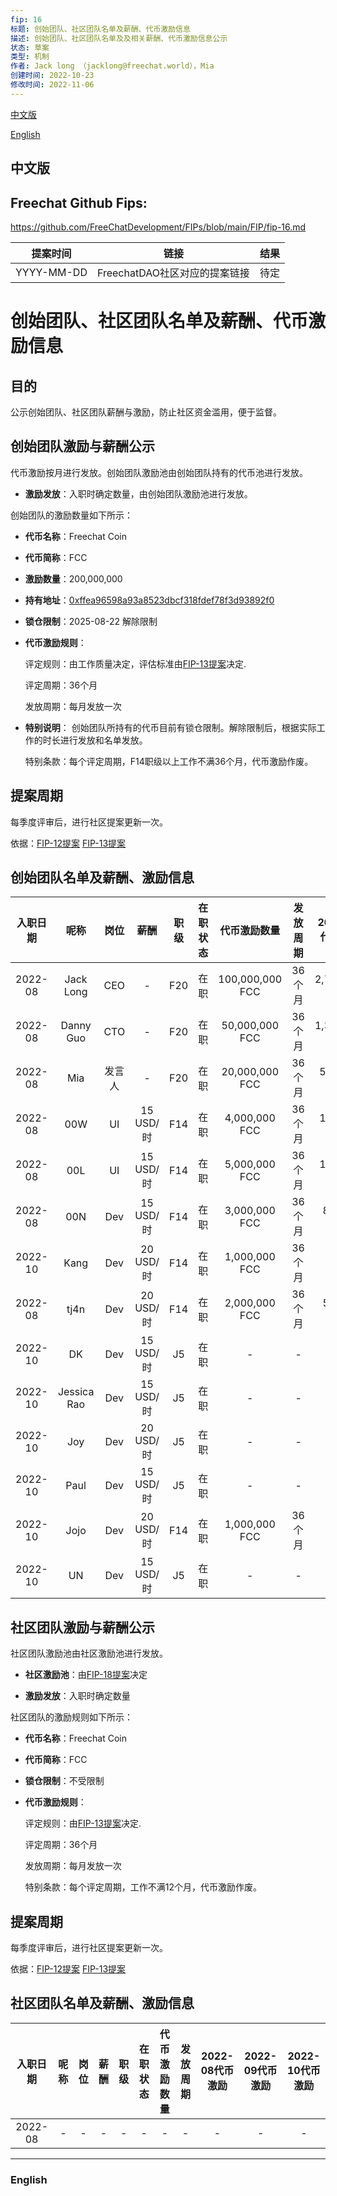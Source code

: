 ```yaml
---
fip: 16
标题: 创始团队、社区团队名单及薪酬、代币激励信息
描述: 创始团队、社区团队名单及及相关薪酬、代币激励信息公示
状态: 草案
类型: 机制
作者: Jack long （jacklong@freechat.world），Mia
创建时间: 2022-10-23
修改时间: 2022-11-06
---
```


[中文版](#1)

[English](#2)

<h2 id="1">中文版</h2>

## Freechat Github Fips: 

https://github.com/FreeChatDevelopment/FIPs/blob/main/FIP/fip-16.md


  | 提案时间 | 链接 | 结果 |
  |:-:|:-:|:-:|
  | YYYY-MM-DD |FreechatDAO社区对应的提案链接|待定|

# 创始团队、社区团队名单及薪酬、代币激励信息

## 目的
公示创始团队、社区团队薪酬与激励，防止社区资金滥用，便于监督。

## 创始团队激励与薪酬公示

代币激励按月进行发放。创始团队激励池由创始团队持有的代币池进行发放。

* **激励发放**：入职时确定数量，由创始团队激励池进行发放。

创始团队的激励数量如下所示：

* **代币名称**：Freechat Coin
* **代币简称**：FCC
* **激励数量**：200,000,000
* **持有地址**：[0xffea96598a93a8523dbcf318fdef78f3d93892f0](https://etherscan.io/token/0x171b1daefac13a0a3524fcb6beddc7b31e58e079?a=0xffea96598a93a8523dbcf318fdef78f3d93892f0)
* **锁仓限制**：2025-08-22 解除限制
* **代币激励规则**：

    评定规则：由工作质量决定，评估标准由[FIP-13提案](https://github.com/FreeChatDevelopment/FIPs/blob/main/FIP/fip-13.md)决定.

    评定周期：36个月

    发放周期：每月发放一次

*   **特别说明**： 创始团队所持有的代币目前有锁仓限制。解除限制后，根据实际工作的时长进行发放和名单发放。

    特别条款：每个评定周期，F14职级以上工作不满36个月，代币激励作废。

## 提案周期
每季度评审后，进行社区提案更新一次。

依据：[FIP-12提案](https://github.com/FreeChatDevelopment/FIPs/blob/main/FIP/fip-13.md)
[FIP-13提案](https://github.com/FreeChatDevelopment/FIPs/blob/main/FIP/fip-13.md)

## 创始团队名单及薪酬、激励信息
|入职日期  |   呢称   | 岗位 |   薪酬   | 职级 |在职状态|   代币激励数量  |发放周期|2022-08代币激励|2022-09代币激励|2022-10代币激励 |
|:-------:|:-------:|:----:|:-------:|:---:|:-----:|:-------------:|:-----------:|:-----------:|:------------:|:------------:|
|2022-08|Jack Long  |CEO   |    -    | F20  |在职 |100,000,000 FCC  |36个月 |2,777,778 FCC|2,777,778 FCC|2,777,778 FCC|
|2022-08|Danny Guo  |CTO   |    -    | F20  |在职 |50,000,000 FCC   |36个月 |1,388,889 FCC|1,388,889 FCC|1,388,889 FCC|
|2022-08|Mia        |发言人 |    -    | F20  |在职 |20,000,000 FCC   |36个月 |555,555 FCC  |555,555 FCC  |555,555 FCC  |
|2022-08|00W        |UI    |15 USD/时 | F14  |在职 |4,000,000 FCC    |36个月|111,111 FCC   |111,111 FCC  |111,111 FCC  |
|2022-08|00L        |UI    |15 USD/时 | F14  |在职 |5,000,000 FCC    |36个月|138,888 FCC   |138,888 FCC  |138,888 FCC  | 
|2022-08|00N        |Dev   |15 USD/时 | F14  |在职 |3,000,000 FCC    |36个月|83,333 FCC    |83,333 FCC   |83,333 FCC   |  
|2022-10|Kang       |Dev   |20 USD/时 | F14  |在职 |1,000,000 FCC    |36个月|- FCC        | - FCC        |27,777 FCC   |
|2022-08|tj4n       |Dev   |20 USD/时 | F14  |在职 |2,000,000 FCC    |36个月|55,555 FCC   |55,555 FCC    |55,555 FCC   | 
|2022-10|DK         |Dev   |15 USD/时 | J5   |在职 |-                |-    |- FCC        | - FCC        | - FCC       |
|2022-10|Jessica Rao|Dev   |15 USD/时 | J5   |在职 |-                |-    |- FCC        | - FCC        | - FCC       |
|2022-10|Joy        |Dev   |20 USD/时 | J5   |在职 |-                |-    |- FCC        | - FCC        | - FCC       |
|2022-10|Paul       |Dev   |15 USD/时 | J5   |在职 |-                |-    |- FCC        | - FCC        | - FCC       |
|2022-10|Jojo       |Dev   |20 USD/时 | F14  |在职 |1,000,000 FCC    |36个月|- FCC        | - FCC        |27,777 FCC   |
|2022-10|UN         |Dev   |15 USD/时 | J5   |在职 |-                |-    |- FCC        | - FCC        | - FCC       |

## 社区团队激励与薪酬公示

社区团队激励池由社区激励池进行发放。

* **社区激励池**：由[FIP-18提案](https://github.com/FreeChatDevelopment/FIPs/blob/main/FIP/fip-13.md)决定

* **激励发放**：入职时确定数量

社区团队的激励规则如下所示：

* **代币名称**：Freechat Coin
* **代币简称**：FCC
* **锁仓限制**：不受限制
* **代币激励规则**：

    评定规则：由[FIP-13提案](https://github.com/FreeChatDevelopment/FIPs/blob/main/FIP/fip-13.md)决定.

    评定周期：36个月

    发放周期：每月发放一次

    特别条款：每个评定周期，工作不满12个月，代币激励作废。

## 提案周期
每季度评审后，进行社区提案更新一次。

依据：[FIP-12提案](https://github.com/FreeChatDevelopment/FIPs/blob/main/FIP/fip-13.md)
[FIP-13提案](https://github.com/FreeChatDevelopment/FIPs/blob/main/FIP/fip-13.md)

## 社区团队名单及薪酬、激励信息
|入职日期  |   呢称   | 岗位 |   薪酬   | 职级 |在职状态|   代币激励数量  |发放周期|2022-08代币激励|2022-09代币激励|2022-10代币激励 |
|:-------:|:-------:|:----:|:-------:|:---:|:-----:|:-------------:|:-----------:|:-----------:|:------------:|:------------:|
|2022-08|-          |-     |    -    | -   |-      |-              |-            |-            |-             |-             |

------------------------

<h3 id="2">English</h3>